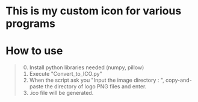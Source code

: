 This is my custom icon for various programs
===========================================
# How to use
> 0. Install python libraries needed (numpy, pillow)
> 1. Execute "Convert_to_ICO.py"
> 2. When the script ask you "Input the image directory : ", copy-and-paste the directory of logo PNG files and enter.
> 3. .ico file will be generated.